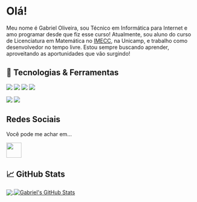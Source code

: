 <!-- More info, tips and tricks for making GitHub Profile README can be found in my article at https://towardsdatascience.com/build-a-stunning-readme-for-your-github-profile-9b80434fe5d7 -->

<!-- [![Header](https://raw.githubusercontent.com/MartinHeinz/MartinHeinz/master/readme_header.png "Header")](https://martinheinz.dev/) -->

# Olá!

Meu nome é Gabriel Oliveira, sou Técnico em Informática para Internet e amo programar desde que fiz esse curso!
Atualmente, sou aluno do curso de Licenciatura em Matemática no <a href="https://www.ime.unicamp.br/" target="_blank">IMECC</a>, na Unicamp, e trabalho como desenvolvedor no tempo livre.
Estou sempre buscando aprender, aproveitando as aportunidades que vão surgindo!

## 🔧 Tecnologias & Ferramentas
![](https://img.shields.io/badge/Code-HTML-informational?style=flat&logo=HTML&logoColor=white&color=FF4500)
![](https://img.shields.io/badge/Code-CSS-informational?style=flat&logo=CSS&logoColor=white&color=2bbc8a)
![](https://img.shields.io/badge/Code-JavaScript-informational?style=flat&logo=javascript&logoColor=white&color=FFD700)
![](https://img.shields.io/badge/Code-PHP-informational?style=flat&logo=php&logoColor=white&color=4682B4)

![](https://img.shields.io/badge/Laravel-PHP-informational?style=flat&logo=laravel&logoColor=FF4500&color=4682B4)
![](https://img.shields.io/badge/React-JavaScript-informational?style=flat&logo=REACT&logoColor=white&color=FFD700)

## Redes Sociais

Você pode me achar em...

<a href="https://www.linkedin.com/in/gabrielcmo/">
 <img align="center" src="https://cdn.jsdelivr.net/npm/simple-icons@3.0.1/icons/linkedin.svg" height='40' />
</a>

## &#x1f4c8; GitHub Stats

<a href="https://github.com/gabrielcmo/gabrielcmo">
  <img align="center" src="https://github-readme-stats.vercel.app/api/top-langs/?username=gabrielcmo&hide=java,tex&title_color=ffffff&text_color=c9cacc&icon_color=2bbc8a&bg_color=1d1f21&langs_count=3" />
</a>
<a href="https://github.com/gabrielcmo/gabrielcmo">
  <img align="center" src="https://github-readme-stats.vercel.app/api?username=gabrielcmo&show_icons=true&line_height=27&count_private=true&include_all_commits=true&title_color=ffffff&text_color=c9cacc&icon_color=2bbc8a&bg_color=1d1f21" alt="Gabriel's GitHub Stats" />
</a>

<!-- links to social media icons -->

<!-- icons with padding -->

[2.1]: http://i.imgur.com/0o48UoR.png (github icon with padding)

<!-- icons without padding -->

[2.2]: http://i.imgur.com/9I6NRUm.png (github icon without padding)
[3.2]: https://raw.githubusercontent.com/MartinHeinz/MartinHeinz/master/linkedin-3-16.png (LinkedIn icon without padding)


<!-- links to your social media accounts -->

[2]: https://github.com/gabrielcmo
[3]: https://www.linkedin.com/in/gabrielcmo/


<!-- Resources -->
<!-- Icons: https://simpleicons.org/ -->
<!-- GitHub Stats: https://github.com/anuraghazra/github-readme-stats -->
<!-- Emojis: https://emojipedia.org/emoji/ -->
<!-- HTML Emojis: https://www.fileformat.info/index.htm -->
<!-- Shields: https://shields.io/ -->
<!-- Awesome GitHub Profile README: https://github.com/abhisheknaiidu/awesome-github-profile-readme -->
